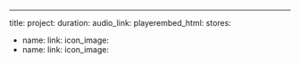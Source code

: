 ---
title:
project:
duration:
audio_link:
playerembed_html:
stores: 
  - name:
    link:
    icon_image:
  - name:
    link:
    icon_image:

